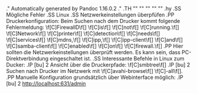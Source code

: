 .\" Automatically generated by Pandoc 1.16.0.2
.\"
.TH "" "" "" "" ""
.hy
.SS Mögliche Fehler
.SS Linux
.SS Netzwerkeinstellungen überpfüfen
.PP
Druckerkonfiguration: Beim Suchen nach dem Drucker kommt folgende
Fehlermeldung: \f[C]FirewallD\f[] \f[C]is\f[] \f[C]not\f[]
\f[C]running.\f[] \f[C]Network\f[] \f[C]printer\f[] \f[C]detection\f[]
\f[C]needs\f[] \f[C]services\f[] \f[C]mdns,\f[] \f[C]ipp,\f[]
\f[C]ipp\-client\f[] \f[C]and\f[] \f[C]samba\-client\f[]
\f[C]enabled\f[] \f[C]on\f[] \f[C]firewall.\f[]
.PP
Hier sollten die Netzwerkeinstellungen überprüft werden.
Es kann sein, dass PC\-Direktverbindung eingeschaltet ist.
.SS Interessante Befehle in Linux zum Ducker:
.IP \[bu] 2
Ansicht über die Druckerpfade: \f[C]smbtree\f[]
.IP \[bu] 2
Suchen nach Drucker im Netzwerk mit \f[C]avahi\-browse\f[]
\f[C]\-all\f[].
.PP
Manuelle Konfiguration grundsätzlich über Webinterface möglich:
.IP \[bu] 2
<http://localhost:631/admin>
